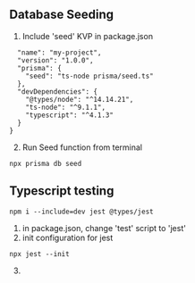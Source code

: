 ## Database Seeding
1. Include 'seed' KVP in package.json
```{
  "name": "my-project",
  "version": "1.0.0",
  "prisma": {
    "seed": "ts-node prisma/seed.ts"
  },
  "devDependencies": {
    "@types/node": "^14.14.21",
    "ts-node": "^9.1.1",
    "typescript": "^4.1.3"
  }
}
```
2. Run Seed function from terminal
```
npx prisma db seed
```
## Typescript testing
```
npm i --include=dev jest @types/jest
```
1. in package.json, change 'test' script to 'jest'
2. init configuration for jest
```
npx jest --init
```
3. 